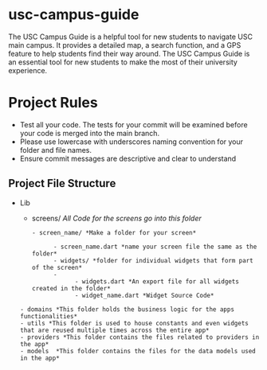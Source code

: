 # usc-campus-guide
The USC Campus Guide is a helpful tool for new students to navigate USC main campus. It provides a detailed map, a search function, and a GPS feature to help students find their way around.  The USC Campus Guide is an essential tool for new students to make the most of their university experience.

# Project Rules
- Test all your code. The tests for your commit will be examined before your code is merged into the main branch.
- Please use lowercase with underscores naming convention for your folder and file names.
- Ensure commit messages are descriptive and clear to understand

## Project File Structure
- Lib 
     - screens/  *All Code for the screens go into this folder*
       
           - screen_name/ *Make a folder for your screen*       
                        
                 - screen_name.dart *name your screen file the same as the folder*
                 - widgets/ *folder for individual widgets that form part of the screen*
                 - 
                       - widgets.dart *An export file for all widgets created in the folder*
                       - widget_name.dart *Widget Source Code*   
                                   
      - domains *This folder holds the business logic for the apps functionalities*
      - utils *This folder is used to house constants and even widgets that are reused multiple times across the entire app*
      - providers *This folder contains the files related to providers in the app*
      - models  *This folder contains the files for the data models used in the app*
         
  
  
